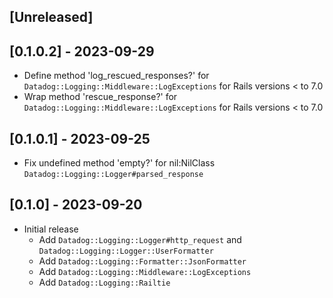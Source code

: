 ## [Unreleased]

## [0.1.0.2] - 2023-09-29

- Define method 'log_rescued_responses?' for `Datadog::Logging::Middleware::LogExceptions` for Rails versions < to 7.0
- Wrap method 'rescue_response?' for `Datadog::Logging::Middleware::LogExceptions` for Rails versions < to 7.0

## [0.1.0.1] - 2023-09-25

- Fix undefined method 'empty?' for nil:NilClass `Datadog::Logging::Logger#parsed_response`

## [0.1.0] - 2023-09-20

- Initial release
  - Add `Datadog::Logging::Logger#http_request` and `Datadog::Logging::Logger::UserFormatter`
  - Add `Datadog::Logging::Formatter::JsonFormatter`
  - Add `Datadog::Logging::Middleware::LogExceptions`
  - Add `Datadog::Logging::Railtie`
